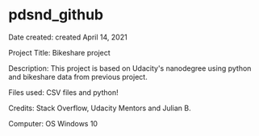 # pdsnd_github
Date created:
created April 14, 2021

Project Title:
Bikeshare project

Description:
This project is based on Udacity's nanodegree using python and bikeshare data from previous project.

Files used:
CSV files and python!

Credits:
Stack Overflow, Udacity Mentors and Julian B.

Computer:
OS Windows 10
